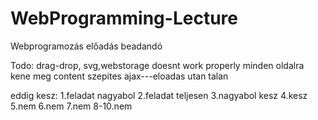 # WebProgramming-Lecture
Webprogramozás előadás beadandó



Todo:
drag-drop, svg,webstorage doesnt work properly
minden oldalra kene meg content
szepites
ajax---eloadas utan talan

eddig kesz:
1.feladat nagyabol
2.feladat teljesen
3.nagyabol kesz
4.kesz
5.nem
6.nem
7.nem
8-10.nem
